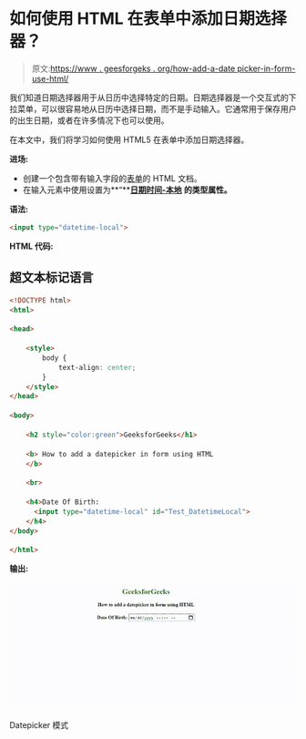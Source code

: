 # 如何使用 HTML 在表单中添加日期选择器？

> 原文:[https://www . geesforgeks . org/how-add-a-date picker-in-form-use-html/](https://www.geeksforgeeks.org/how-to-add-a-datepicker-in-form-using-html/)

我们知道日期选择器用于从日历中选择特定的日期。日期选择器是一个交互式的下拉菜单，可以很容易地从日历中选择日期，而不是手动输入。它通常用于保存用户的出生日期，或者在许多情况下也可以使用。

在本文中，我们将学习如何使用 HTML5 在表单中添加日期选择器。

**进场:**

*   创建一个包含带有输入字段的[表单](https://www.geeksforgeeks.org/html-form-tag/)的 HTML 文档。
*   在输入元素中使用设置为**“**[**日期时间-本地**](https://www.geeksforgeeks.org/html-input-typedatetime-local/) **的类型属性。**

**语法:**

```html
<input type="datetime-local">
```

**HTML 代码:**

## 超文本标记语言

```html
<!DOCTYPE html>
<html>

<head>

    <style>                
        body {
            text-align: center;
        }
    </style>
</head>

<body>

    <h2 style="color:green">GeeksforGeeks</h1>

    <b> How to add a datepicker in form using HTML
    </b>

    <br>

    <h4>Date Of Birth:
      <input type="datetime-local" id="Test_DatetimeLocal">
    </h4>
</body>

</html>                    
```

**输出:**

![](img/a21ca53b41d4a02177da2a5e1acdd7b3.png)

Datepicker 模式